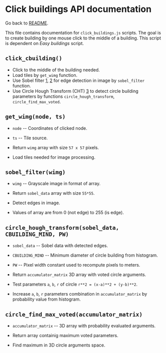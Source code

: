 # Click buildings API documentation
Go back to [README](../../README.md).

This file contains documentation for `click_buildings.js` scripts. The goal is
to create building by one mouse click to the middle of a building. This script
is dependent on *Easy buildings* script.

## `click_cbuilding()`
- Click to the middle of the building needed.
- Load tiles by `get_wimg` function.
- Use Sobel filter [1], [2] for edge detection in image by `sobel_filter`
  function.
- Use Circle Hough Transform (CHT) [3] to detect circle building parameters by
  functions `circle_hough_transform`, `circle_find_max_voted`.

## `get_wimg(node, ts)`
- `node` -- Coordinates of clicked node.
- `ts` -- Tile source.
- Return `wimg` array with size `57 x 57` pixels.

- Load tiles needed for image processing.

## `sobel_filter(wimg)`
- `wimg` -- Grayscale image in format of array.
- Return `sobel_data` array with size `55*55`.

- Detect edges in image.
- Values of array are from 0 (not edge) to 255 (is edge).

## `circle_hough_transform(sobel_data, CBUILDING_MIND, PW)`
- `sobel_data` -- Sobel data with detected edges.
- `CBUILDING_MIND` -- Minimum diameter of circle building from histogram.
- `PW` -- Pixel width constant used to recompute pixels to meters.
- Return `accumulator_matrix` 3D array with voted circle arguments.

- Test parameters `a`, `b`, `r` of circle `r**2 = (x-a)**2 + (y-b)**2`.
- Increase `a`, `b`, `r` parameters combination in `accumulator_matrix` by
  probability value from histogram.

## `circle_find_max_voted(accumulator_matrix)`
- `accumulator_matrix` -- 3D array with probability evaluated arguments.
- Return array containig maximum voted parameters.

- Find maximum in 3D circle arguments space.

[1]: https://en.wikipedia.org/wiki/Sobel_operator
[2]: https://github.com/miguelmota/sobel
[3]: https://en.wikipedia.org/wiki/Circle_Hough_Transform
